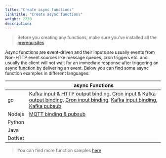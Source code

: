 ```yaml
---
title: "Create async functions"
linkTitle: "Create async functions"
weight: 2230
description: 
---
```


> Before you creating any functions, make sure you've installed all the [prerequisites](../prerequisites)

Async functions are event-driven and their inputs are usually events from Non-HTTP event sources like message queues, cron triggers etc. and usually the client will not wait for an immediate response after triggering an async function by delivering an event. Below you can find some async function examples in different languages:

|           | async Functions |
|-----------|-----------------|
| go        | [Kafka input & HTTP output binding](https://github.com/OpenFunction/samples/tree/main/functions/async/logs-handler-function), [Cron input & Kafka output binding](https://github.com/OpenFunction/samples/tree/main/functions/async/bindings/cron-input-kafka-output), [Cron input binding](https://github.com/OpenFunction/samples/tree/main/functions/async/bindings/cron-input), [Kafka input binding](https://github.com/OpenFunction/samples/tree/main/functions/async/bindings/kafka-input), [Kafka pubsub](https://github.com/OpenFunction/samples/tree/main/functions/async/pubsub) |
| Nodejs    | [MQTT binding & pubsub](https://github.com/OpenFunction/samples/tree/main/functions/async/mqtt-io-node) |
| Python    |  |
| Java      |  |
| DotNet    |  |

> You can find more function samples [here](../../../concepts/function_signatures/#samples)